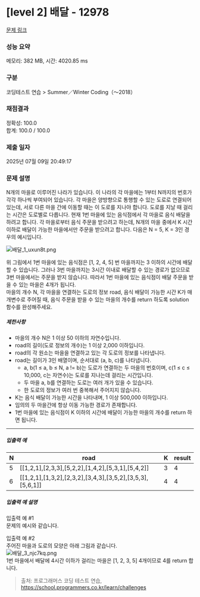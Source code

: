 # [level 2] 배달 - 12978 

[문제 링크](https://school.programmers.co.kr/learn/courses/30/lessons/12978) 

### 성능 요약

메모리: 382 MB, 시간: 4020.85 ms

### 구분

코딩테스트 연습 > Summer／Winter Coding（～2018）

### 채점결과

정확성: 100.0<br/>합계: 100.0 / 100.0

### 제출 일자

2025년 07월 09일 20:49:17

### 문제 설명

<p>N개의 마을로 이루어진 나라가 있습니다. 이 나라의 각 마을에는 1부터 N까지의 번호가 각각 하나씩 부여되어 있습니다. 각 마을은 양방향으로 통행할 수 있는 도로로 연결되어 있는데, 서로 다른 마을 간에 이동할 때는 이 도로를 지나야 합니다. 도로를 지날 때 걸리는 시간은 도로별로 다릅니다. 현재 1번 마을에 있는 음식점에서 각 마을로 음식 배달을 하려고 합니다. 각 마을로부터 음식 주문을 받으려고 하는데, N개의 마을 중에서 K 시간 이하로 배달이 가능한 마을에서만 주문을 받으려고 합니다. 다음은 N = 5, K = 3인 경우의 예시입니다.</p>

<p><img src="https://grepp-programmers.s3.ap-northeast-2.amazonaws.com/files/production/d7779d88-084c-4ffa-ae9f-2a42f97d3bbf/%E1%84%87%E1%85%A2%E1%84%83%E1%85%A1%E1%86%AF_1_uxun8t.png" title="" alt="배달_1_uxun8t.png"></p>

<p>위 그림에서 1번 마을에 있는 음식점은 [1, 2, 4, 5] 번 마을까지는 3 이하의 시간에 배달할 수 있습니다. 그러나 3번 마을까지는 3시간 이내로 배달할 수 있는 경로가 없으므로 3번 마을에서는 주문을 받지 않습니다. 따라서 1번 마을에 있는 음식점이 배달 주문을 받을 수 있는 마을은 4개가 됩니다.<br>
마을의 개수 N, 각 마을을 연결하는 도로의 정보 road, 음식 배달이 가능한 시간 K가 매개변수로 주어질 때, 음식 주문을 받을 수 있는 마을의 개수를 return 하도록 solution 함수를 완성해주세요.</p>

<h5>제한사항</h5>

<ul>
<li>마을의 개수 N은 1 이상 50 이하의 자연수입니다.</li>
<li>road의 길이(도로 정보의 개수)는 1 이상 2,000 이하입니다.</li>
<li>road의 각 원소는 마을을 연결하고 있는 각 도로의 정보를 나타냅니다.</li>
<li>road는 길이가 3인 배열이며, 순서대로 (a, b, c)를 나타냅니다.

<ul>
<li>a, b(1 ≤ a, b ≤ N, a != b)는 도로가 연결하는 두 마을의 번호이며, c(1 ≤ c ≤ 10,000, c는 자연수)는 도로를 지나는데 걸리는 시간입니다.</li>
<li>두 마을 a, b를 연결하는 도로는 여러 개가 있을 수 있습니다.</li>
<li>한 도로의 정보가 여러 번 중복해서 주어지지 않습니다.</li>
</ul></li>
<li>K는 음식 배달이 가능한 시간을 나타내며, 1 이상 500,000 이하입니다.</li>
<li>임의의 두 마을간에 항상 이동 가능한 경로가 존재합니다.</li>
<li>1번 마을에 있는 음식점이 K 이하의 시간에 배달이 가능한 마을의 개수를 return 하면 됩니다.</li>
</ul>

<hr>

<h5>입출력 예</h5>
<table class="table">
        <thead><tr>
<th>N</th>
<th>road</th>
<th>K</th>
<th>result</th>
</tr>
</thead>
        <tbody><tr>
<td>5</td>
<td>[[1,2,1],[2,3,3],[5,2,2],[1,4,2],[5,3,1],[5,4,2]]</td>
<td>3</td>
<td>4</td>
</tr>
<tr>
<td>6</td>
<td>[[1,2,1],[1,3,2],[2,3,2],[3,4,3],[3,5,2],[3,5,3],[5,6,1]]</td>
<td>4</td>
<td>4</td>
</tr>
</tbody>
      </table>
<h5>입출력 예 설명</h5>

<p>입출력 예 #1<br>
문제의 예시와 같습니다.</p>

<p>입출력 예 #2<br>
주어진 마을과 도로의 모양은 아래 그림과 같습니다.<br>
<img src="https://grepp-programmers.s3.ap-northeast-2.amazonaws.com/files/production/993685f2-6b97-4fe3-85b5-47c085dc1bf3/%E1%84%87%E1%85%A2%E1%84%83%E1%85%A1%E1%86%AF_3_njc7kq.png" title="" alt="배달_3_njc7kq.png"><br>
1번 마을에서 배달에 4시간 이하가 걸리는 마을은 [1, 2, 3, 5] 4개이므로 4를 return 합니다.</p>


> 출처: 프로그래머스 코딩 테스트 연습, https://school.programmers.co.kr/learn/challenges